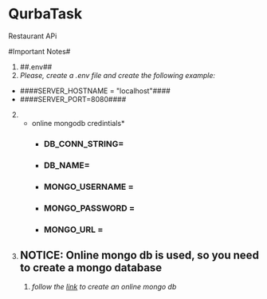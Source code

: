 # QurbaTask
Restaurant APi

#Important Notes#
1. ##.env##
  1. *Please, create a .env file and create the following example:*
   - ####SERVER_HOSTNAME = "localhost"####
   - ####SERVER_PORT=8080#### 
  2. * online mongodb credintials*
       - ### DB_CONN_STRING= ###
       - ### DB_NAME= ###
       - ### MONGO_USERNAME = ###
       - ### MONGO_PASSWORD = ###
       - ### MONGO_URL = ###

2. ## NOTICE: Online mongo db is used, so you need to create a mongo database
    1. *follow the [link](https://www.mongodb.com/basics/create-database) to create an online mongo db*
